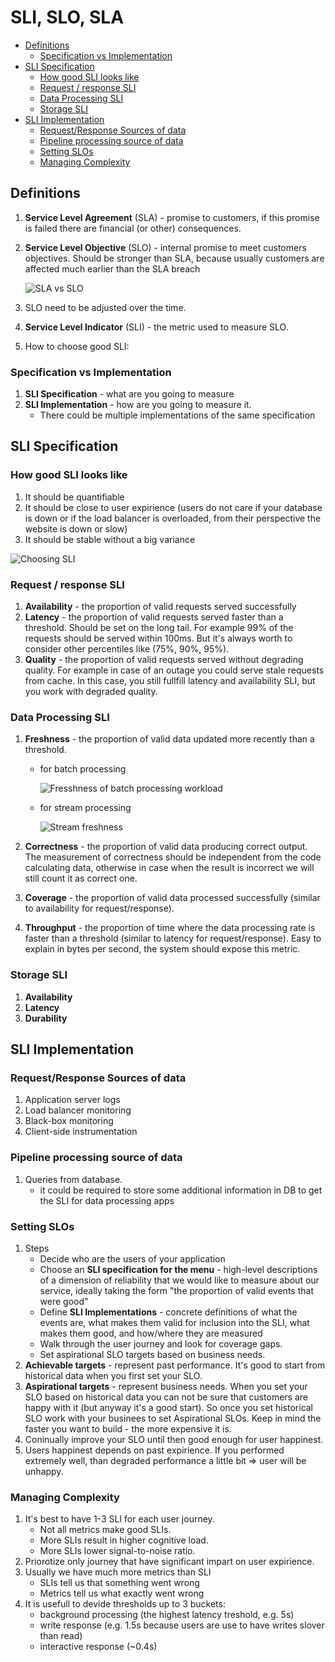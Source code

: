 # SLI, SLO, SLA

* [Definitions](#definitions)
  + [Specification vs Implementation](#specification-vs-implementation)
* [SLI Specification](#sli-specification)
  + [How good SLI looks like](#how-good-sli-looks-like)
  + [Request / response SLI](#request--response-sli)
  + [Data Processing SLI](#data-processing-sli)
  + [Storage SLI](#storage-sli)
* [SLI Implementation](#sli-implementation)
  + [Request/Response Sources of data](#requestresponse-sources-of-data)
  + [Pipeline processing source of data](#pipeline-processing-source-of-data)
  + [Setting SLOs](#setting-slos)
  + [Managing Complexity](#managing-complexity)

## Definitions
1. **Service Level Agreement** (SLA) - promise to customers, if this promise is failed there are financial (or other) consequences.
1. **Service Level Objective** (SLO) - internal promise to meet customers objectives. Should be stronger than SLA, because usually customers are affected much earlier than the SLA breach

    ![SLA vs SLO](./img/slo-sla.png)

1. SLO need to be adjusted over the time.
1. **Service Level Indicator** (SLI) - the metric used to measure SLO.
1. How to choose good SLI:

### Specification vs Implementation
1. **SLI Specification** - what are you going to measure
1. **SLI Implementation** - how are you going to measure it.
    * There could be multiple implementations of the same specification

## SLI Specification

### How good SLI looks like
1. It should be quantifiable
1. It should be close to user expirience (users do not care if your database is down or if the load balancer is overloaded, from their perspective the website is down or slow)
1. It should be stable without a big variance

![Choosing SLI](./img/choosing-sli.png)

### Request / response SLI
1. **Availability** - the proportion of valid requests served successfully
1. **Latency** - the proportion of valid requests served faster than a threshold. Should be set on the long tail. For example 99% of the requests should be served within 100ms. But it's always worth to consider other percentiles like (75%, 90%, 95%).
1. **Quality** - the proportion of valid requests served without degrading quality. For example in case of an outage you could serve stale requests from cache. In this case, you still fullfill latency and availability SLI, but you work with degraded quality.

### Data Processing SLI
1. **Freshness** - the proportion of valid data updated more recently than a threshold.
    * for batch processing

        ![Fresshness of batch processing workload](./img/batch-freshness.png)

    * for stream processing

        ![Stream freshness](./img/stream-freshness.png)

1. **Correctness** - the proportion of valid data producing correct output. The measurement of correctness should be independent from the code calculating data, otherwise in case when the result is incorrect we will still count it as correct one.
1. **Coverage** - the proportion of valid data processed successfully (similar to availability for request/response).
1. **Throughput** - the proportion of time where the data processing rate is faster than a threshold (similar to latency for request/response). Easy to explain in bytes per second, the system should expose this metric.

### Storage SLI
1. **Availability**
1. **Latency**
1. **Durability**

## SLI Implementation
### Request/Response Sources of data
1. Application server logs
1. Load balancer monitoring
1. Black-box monitoring
1. Client-side instrumentation

### Pipeline processing source of data
1. Queries from database.
    * it could be required to store some additional information in DB to get the SLI for data processing apps

### Setting SLOs
1. Steps
    * Decide who are the users of your application
    * Choose an **SLI specification for the menu** - high-level descriptions of a dimension of reliability that we would like to measure about our service, ideally taking the form "the proportion of valid events that were good"
    * Define **SLI Implementations** - concrete definitions of what the events are, what makes them valid for inclusion into the SLI, what makes them good, and how/where they are measured
    * Walk through the user journey and look for coverage gaps.
    * Set aspirational SLO targets based on business needs.
1. **Achievable targets** - represent past performance. It's good to start from historical data when you first set your SLO.
1. **Aspirational targets** - represent business needs. When you set your SLO based on historical data you can not be sure that customers are happy with it (but anyway it's a good start). So once you set historical SLO work with your businees to set Aspirational SLOs. Keep in mind the faster you want to build - the more expensive it is.
1. Coninually improve your SLO until then good enough for user happinest.
1. Users happinest depends on past expirience. If you performed extremely well, than degraded performance a little bit => user will be unhappy.

### Managing Complexity
1. It's best to have 1-3 SLI for each user journey.
    * Not all metrics make good SLIs.
    * More SLIs result in higher cognitive load.
    * More SLIs lower signal-to-noise ratio.
1. Priorotize only journey that have significant impart on user expirience.
1. Usually we have much more metrics than SLI
    * SLIs tell us that something went wrong
    * Metrics tell us what exactly went wrong
1. It is usefull to devide thresholds up to 3 buckets:
    * background processing (the highest latency treshold, e.g. 5s)
    * write response (e.g. 1.5s because users are use to have writes slover than read)
    * interactive response (~0.4s)

